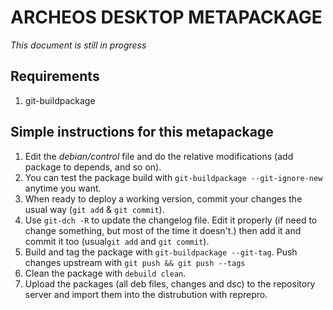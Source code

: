 ARCHEOS DESKTOP METAPACKAGE
===========================

*This document is still in progress*

Requirements
------------
1.   git-buildpackage

Simple instructions for this metapackage
----------------------------------------
1.   Edit the *debian/control* file and do the relative modifications (add package to depends, and so on).
2.   You can test the package build with `git-buildpackage --git-ignore-new` anytime you want.
3.   When ready to deploy a working version, commit your changes the usual way (`git add` & `git commit`).
4.   Use `git-dch -R` to update the changelog file. 
     Edit it properly (if need to change something, but most of the time it doesn't.) then add it and 
     commit it too (usual`git add` and `git commit`).
5.   Build and tag the package with `git-buildpackage --git-tag`. Push changes upstream 
     with `git push && git push --tags`
6.   Clean the package with `debuild clean`.
7.   Upload the packages (all deb files, changes and dsc) to the repository server and import them into 
     the distrubution with reprepro.
